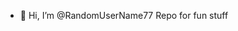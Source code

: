 - 👋 Hi, I’m @RandomUserName77
Repo for fun stuff

<!---
RandomUserName77/RandomUserName77 is a ✨ special ✨ repository because its `README.md` (this file) appears on your GitHub profile.
You can click the Preview link to take a look at your changes.
--->
